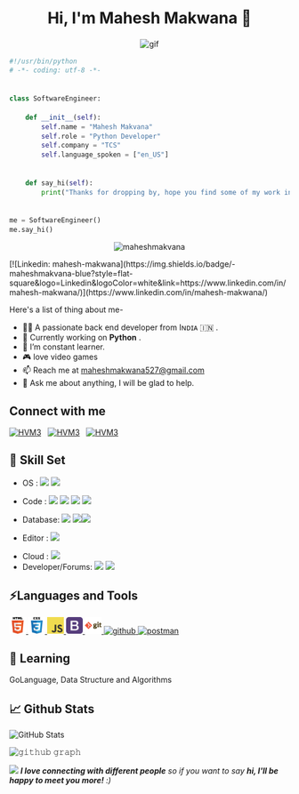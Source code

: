 <h1 align='center'>Hi, I'm Mahesh Makwana 👋</h1>

<p align="center"><img align="center" alt="gif" src="https://github.com/maheshmakvana/maheshmakvana/blob/Master/gif.gif" width="500" height="320"></p>

```python
#!/usr/bin/python
# -*- coding: utf-8 -*-


class SoftwareEngineer:

    def __init__(self):
        self.name = "Mahesh Makvana"
        self.role = "Python Developer"
        self.company = "TCS"
        self.language_spoken = ["en_US"]
        

    def say_hi(self):
        print("Thanks for dropping by, hope you find some of my work interesting.")


me = SoftwareEngineer()
me.say_hi()
```

<p align="center"> <img src="https://komarev.com/ghpvc/?username=maheshmakvana&label=Profile%20views&color=0e75b6&style=flat" alt="maheshmakvana" /> </p>
[![Linkedin: mahesh-makwana](https://img.shields.io/badge/-maheshmakvana-blue?style=flat-square&logo=Linkedin&logoColor=white&link=https://www.linkedin.com/in/mahesh-makwana/)](https://www.linkedin.com/in/mahesh-makwana/)
<!-- <p align="center"> <a href="https://github.com/ryo-ma/github-profile-trophy"><img src="https://github-profile-trophy.vercel.app/?username=maheshmakvana" alt="maheshmakvana" /></a> </p> -->

Here's a list of thing about me-

- 👨‍💻 A passionate back end developer from Iɴᴅɪᴀ :india: .  
- 🔭 Currently working on **Python** .  
- 🌱 I’m constant learner.
- 🎮 love video games 
- 📫 Reach me at maheshmakwana527@gmail.com
- 💬 Ask me about anything, I will be glad to help.






## Connect with me

<p align='left'>
<a href="https://www.linkedin.com/in/mahesh-makwana/">
<img height="30" src="https://cdn.jsdelivr.net/npm/simple-icons@latest/icons/linkedin.svg" alt="HVM3"></a>&nbsp;&nbsp;
<a href="https://www.instagram.com/maheshmakwana_787/">
<img height="30" src="https://cdn.jsdelivr.net/npm/simple-icons@latest/icons/instagram.svg" alt="HVM3"></a>&nbsp;&nbsp;
<a href="https://www.hackerearth.com/@maheshmakwana527">
<img height="30" src="https://cdn.jsdelivr.net/npm/simple-icons@latest/icons/hackerrank.svg" alt="HVM3"></a>&nbsp;&nbsp;
</p>


## 🔧 Skill Set

- OS :     <img src="https://img.shields.io/badge/MacOS-000000?style=for-the-badge&logo=apple&logoColor=white&color=black"> 
     <img src="https://img.shields.io/badge/Linux-FCC624?style=for-the-badge&logo=Linux&logoColor=black"> 


- Code :     <img src="https://img.shields.io/badge/Python-5C0D34?style=for-the-badge&logo=Python&logoColor=white">
<img src="https://img.shields.io/badge/django-%23092E20.svg?style=for-the-badge&logo=django&logoColor=white"> <img src="https://img.shields.io/badge/go-%2300ADD8.svg?style=for-the-badge&logo=go&logoColor=white"> <img src="https://img.shields.io/badge/javascript-F7DF1E?style=for-the-badge&logo=JavaScript&logoColor=black"> 
- Database: <img src="https://img.shields.io/badge/MySQL-4479A1?style=for-the-badge&logo=MySQL&logoColor=white"> <img src="https://img.shields.io/badge/SQLite-003B57?style=for-the-badge&logo=SQLite&logoColor=white"><img src="https://img.shields.io/badge/redis-%23DD0031.svg?style=for-the-badge&logo=redis&logoColor=white">
- Editor :     <img src="https://img.shields.io/badge/Visual%20Studio%20Code-007ACC?style=for-the-badge&logo=VisualStudioCode&logoColor=white">
<!-- - Shell :     <img src="https://img.shields.io/badge/Z%20Shell-4EAA25?style=for-the-badge&logo=GNUBash&logoColor=white">
    <img src="https://img.shields.io/badge/Bash%20Shell-0AC18E?style=for-the-badge&logo=GNUBash&logoColor=white"> -->
<!-- - Container :     <img src="https://img.shields.io/badge/Docker-2496ED?style=for-the-badge&logo=Docker&logoColor=white"> -->
- Cloud :     <img src="https://img.shields.io/badge/azure-%230072C6.svg?style=for-the-badge&logo=microsoftazure&logoColor=white"> 
- Developer/Forums: <img src="https://img.shields.io/badge/LeetCode-000000?style=for-the-badge&logo=LeetCode&logoColor=#d16c06"> <img src="https://img.shields.io/badge/HackerEarth-%232C3454.svg?&style=for-the-badge&logo=HackerEarth&logoColor=Blue"> 


## ⚡Languages and Tools

<!-- <a href="https://www.python.org/" target="_blank"> -->
<!-- <img height="30" src="https://www.python.org/static/img/python-logo.png" alt="python">
</a> -->
<!-- <a href="https://code.visualstudio.com/" target="_blank">
<img height="30" src="https://raw.githubusercontent.com/github/explore/80688e429a7d4ef2fca1e82350fe8e3517d3494d/topics/visual-studio-code/visual-studio-code.png" alt="visual-studio-code">
</a> -->
<a href="https://developer.mozilla.org/en-US/docs/Web/HTML" target="_blank">
<img height="30" src="https://raw.githubusercontent.com/github/explore/80688e429a7d4ef2fca1e82350fe8e3517d3494d/topics/html/html.png" alt="html5">
</a>
<a href="https://developer.mozilla.org/en-US/docs/Web/CSS" target="_blank">
<img height="30" src="https://raw.githubusercontent.com/github/explore/80688e429a7d4ef2fca1e82350fe8e3517d3494d/topics/css/css.png" alt="css">
</a>
<a href="https://javascript.info/" target="_blank">
<img height="30" src="https://raw.githubusercontent.com/github/explore/80688e429a7d4ef2fca1e82350fe8e3517d3494d/topics/javascript/javascript.png" alt="javascript">
</a>
<a href="https://getbootstrap.com/" target="_blank">
<img height="30" src="https://raw.githubusercontent.com/github/explore/80688e429a7d4ef2fca1e82350fe8e3517d3494d/topics/bootstrap/bootstrap.png" alt="bootstrap">
</a>
<a href="https://git-scm.com/" target="_blank">
<img height="30" src="https://raw.githubusercontent.com/github/explore/80688e429a7d4ef2fca1e82350fe8e3517d3494d/topics/git/git.png" alt="git">
</a>
<a href="https://github.com/" target="_blank">
<img height="30" src="https://github.githubassets.com/images/modules/logos_page/GitHub-Mark.png" alt="github">
</a>
<a href="https://www.postman.com/" target="_blank">
<img height="30" src="https://avatars.githubusercontent.com/u/10251060?s=200&v=4" alt="postman">
</a>


## 🌱 Learning
GoLanguage, Data Structure and Algorithms

## 📈 Github Stats
![GitHub Stats](https://github-readme-stats.vercel.app/api?username=maheshmakvana&&show_icons=true&theme=nightowl)

![𝚐𝚒𝚝𝚑𝚞𝚋 𝚐𝚛𝚊𝚙𝚑](https://activity-graph.herokuapp.com/graph?username=maheshmakvana&theme=react-dark&hide_border=true&area=true)

<!--
**maheshmakvana/maheshmakvana** is a ✨ _special_ ✨ repository because its `README.md` (this file) appears on your GitHub profile.

Here are some ideas to get you started:

- 🔭 I’m currently working on ...
 ...
- 👯 I’m looking to collaborate on ...
- 🤔 I’m looking for help with ...
- 💬 Ask me about ...
- 📫 How to reach me: ...
- 😄 Pronouns: ...
- ⚡ Fun fact: ...
-->

<img src="https://media.giphy.com/media/LnQjpWaON8nhr21vNW/giphy.gif" width="60"> <em><b>I love connecting with different people</b> so if you want to say <b>hi, I'll be happy to meet you more!</b> :)</em>
